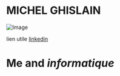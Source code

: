 # MICHEL GHISLAIN 
![Image](https://octocat-generator-assets.githubusercontent.com/my-octocat-1544445812746.png)


lien utile [linkedin](https://www.linkedin.com/in/ghislain-michel-31b024153/)
# Me and _informatique_
